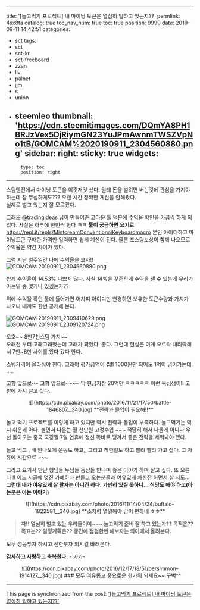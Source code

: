 
---
title: '[놀고먹기 프로젝트] 내 마이닝 토큰은  열심히 일하고  있는지??'
permlink: 4sx8ta
catalog: true
toc_nav_num: true
toc: true
position: 9999
date: 2019-09-11 14:42:51
categories:
- sct
tags:
- sct
- sct-kr
- sct-freeboard
- zzan
- liv
- palnet
- jjm
- s
- union
- steemleo
thumbnail: 'https://cdn.steemitimages.com/DQmYA8PH1BRJzVex5DjRiymGN23YuJPmAwnmTWSZVpNo1tB/GOMCAM%2020190911_2304560880.png'
sidebar:
    right:
        sticky: true
widgets:
    -
        type: toc
        position: right
---


스팀엔진에서 마이닝 토큰을 이것저것 샀다. 
원래 돈을 벌려면 버는것에 관심을 가져야 하는데
참 무심하게도???  오랜 시간 정확한 계산을 안해봤다.  
실제로 벌고 있는지 잘 모르겠다. 

그래도 @tradingideas 님이 만들어준 고마운 툴 덕분에 수익율 확인을 가끔씩  하게 되었다.  사실은 하루에 한번씩 한다 ㅋㅋ
**툴이 궁금하면 요기로** https://repl.it/repls/MintcreamConventionalKeyboardmacro
본인 아이디하고 마이닝토큰 구매한 가격만 입력하면 쉽게 계산이 된다. 
물론 포스팅보상이 함께 나오므로 수익율은 약간 차이가 있다. 

그럼 지난 일주일간 나에 수익율을 보자!!
![GOMCAM 20190911_2304560880.png](https://cdn.steemitimages.com/DQmYA8PH1BRJzVex5DjRiymGN23YuJPmAwnmTWSZVpNo1tB/GOMCAM%2020190911_2304560880.png)

합계 수익율이 14.53% 나쁘지 않다.  사실 14%을 꾸준하게 수익을 낼 수 있는게 우리가 아는일 중 몇개나 있겠는가??  

위에  수익율 확인 툴에 들어가면 어차피 아이디만 변경하면 보유한 토큰수량과 가치가 나오니
내꺼도 한번 공개해 본다. 

![GOMCAM 20190911_2309410629.png](https://cdn.steemitimages.com/DQmS1twQ5wQGMeb82QxF3CnfhpJLk7xzDXoqCXZt2AKKwEF/GOMCAM%2020190911_2309410629.png)![GOMCAM 20190911_2309120724.png](https://cdn.steemitimages.com/DQmXfcBcnVbVCREVfXX6M6zUAyLAJfRHfNzWKmY27nyrYNP/GOMCAM%2020190911_2309120724.png)

오호~~ 8만7천스팀 가치~~  
오래전 부터 고래고래했는데 고래가 되었다.   좋다. 
그런대 현실은 이게 오르락 내리락해서 7만~8만 사이를 왔다 갔다 한다.

스팀가격이 올라줘야 한다.  그래야 평가금액이 쩝!!
1000원만 되어도  1억이 넘어가는데. .....   

고향 앞으로~~ 고향 앞으로~~~~
딱 현금자산 20억만 ㅋㅋㅋㅋㅋ   이런 욕심쟁이!!
고향에 가서 살고 싶다.  

<center>![](https://cdn.pixabay.com/photo/2016/11/21/17/50/battle-1846807__340.jpg)
 **전략과 몰입이 필요해!!**</center>

놀고 먹기 프로젝트를 이렇게 하고 있지만 역시 전략과 몰입이 부족하다. 
놀고먹기는 역시 쉬운게 아다. 놀면서 나온는 월 천만원 고정수입 ~~~ 적당히 해서 나올게 아니다.우선 돌아오는 중국 국경절 7일 연휴에 정신 똑바로 땡겨서 좋은 전략을 세워봐야 겠다. 

놀고 먹고 , 배 안나오게 운동도 하고,, 그리고 착한일도 하고 
빨리 빨리 가고 싶다.   그 자유에  시간으로 ~~~


그라고 요기서 만난 행님들 누님들 동상들 만나며 좋은 이야기 하며
살고 싶다.  또 모른다 !! 어느 시골에 멋진 카폐하나 만들고 오는분들과 여유있게 차한잔 하면서 살 지도... **그런대 내가 여유있게 살 팔자는 아니긴 하다.  가만히 있질 못하니... 식당도 해야 하고(아는분은 아는 이야기)**

<center>![](https://cdn.pixabay.com/photo/2016/11/14/04/24/buffalo-1822581__340.jpg)
**소처럼 열일해야 맘이 편하네 ㅎㅎ**</center>

>**자!! 열심히 벌고 있는 우리들이여~~~
놀고먹기 준비 잘 하고 있는가??  목적은??  목표는?? 일정계획은??
중간에 점검한번 해보자는 의미에서 올려본다.**

모두 성공투자 하시고 선한부자 되시길 바래본다.

**감사하고 사랑하고 축복한다.** - 카카- 


<center> ![](https://cdn.pixabay.com/photo/2016/12/17/18/51/persimmon-1914127__340.jpg)
### 모두 여유롭고 풍요로운 한가위 되세요~~ 꾸벅^^</center>

- - -

This page is synchronized from the post: ['[놀고먹기 프로젝트] 내 마이닝 토큰은  열심히 일하고  있는지??'](https://steemit.com/@kibumh/4sx8ta)
